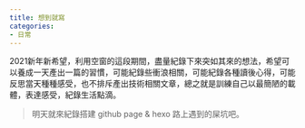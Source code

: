```yaml
---
title: 想到就寫
categories: 
- 日常
---
```

2021新年新希望，利用空窗的這段期間，盡量紀錄下來突如其來的想法，希望可以養成一天產出一篇的習慣，可能紀錄些衝浪相關，可能紀錄各種讀後心得，可能反思當天種種感受，也不排斥產出技術相關文章，總之就是訓練自己以最簡陋的載體，表達感受，紀錄生活點滴。

> 明天就來紀錄搭建 github page & hexo 路上遇到的屎坑吧。